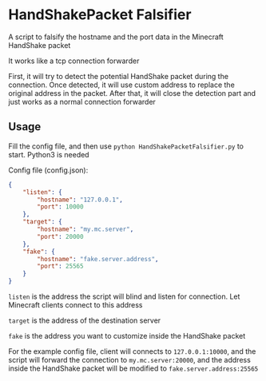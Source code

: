 # HandShakePacket Falsifier

A script to falsify the hostname and the port data in the Minecraft HandShake packet

It works like a tcp connection forwarder

First, it will try to detect the potential HandShake packet during the connection. Once detected, it will use custom address to replace the original address in the packet. After that, it will close the detection part and just works as a normal connection forwarder

## Usage

Fill the config file, and then use `python HandShakePacketFalsifier.py` to start. Python3 is needed

Config file (config.json):

```json
{
	"listen": {
		"hostname": "127.0.0.1",
		"port": 10000
	},
	"target": {
		"hostname": "my.mc.server",
		"port": 20000
	},
	"fake": {
		"hostname": "fake.server.address",
		"port": 25565
	}
}
```

`listen` is the address the script will blind and listen for connection. Let Minecraft clients connect to this address

`target` is the address of the destination server

`fake` is the address you want to customize inside the HandShake packet

For the example config file, client will connects to `127.0.0.1:10000`, and the script will forward the connection to `my.mc.server:20000`, and the address inside the HandShake packet will be modified to `fake.server.address:25565`
